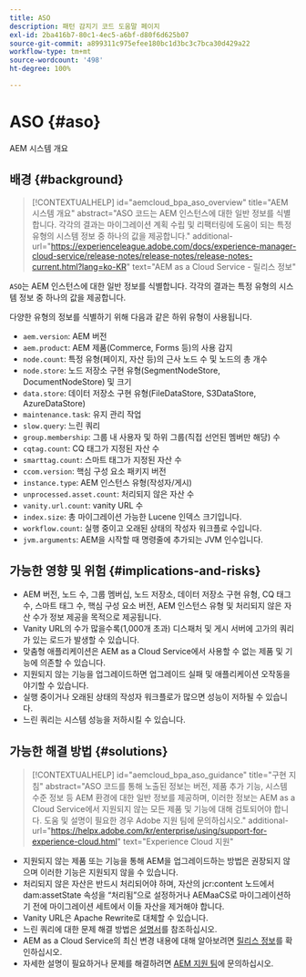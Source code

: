 ```yaml
---
title: ASO
description: 패턴 감지기 코드 도움말 페이지
exl-id: 2ba416b7-80c1-4ec5-a6bf-d80f6d625b07
source-git-commit: a899311c975efee180bc1d3bc3c7bca30d429a22
workflow-type: tm+mt
source-wordcount: '498'
ht-degree: 100%

---
```


# ASO {#aso}

AEM 시스템 개요

## 배경 {#background}

>[!CONTEXTUALHELP]
>id="aemcloud_bpa_aso_overview"
>title="AEM 시스템 개요"
>abstract="ASO 코드는 AEM 인스턴스에 대한 일반 정보를 식별합니다. 각각의 결과는 마이그레이션 계획 수립 및 리팩터링에 도움이 되는 특정 유형의 시스템 정보 중 하나의 값을 제공합니다."
>additional-url="https://experienceleague.adobe.com/docs/experience-manager-cloud-service/release-notes/release-notes/release-notes-current.html?lang=ko-KR" text="AEM as a Cloud Service - 릴리스 정보"

`ASO`는 AEM 인스턴스에 대한 일반 정보를 식별합니다. 각각의 결과는 특정 유형의 시스템 정보 중 하나의 값을 제공합니다.

다양한 유형의 정보를 식별하기 위해 다음과 같은 하위 유형이 사용됩니다.

* `aem.version`: AEM 버전
* `aem.product`: AEM 제품(Commerce, Forms 등)의 사용 감지
* `node.count`: 특정 유형(페이지, 자산 등)의 근사 노드 수 및 노드의 총 개수
* `node.store`: 노드 저장소 구현 유형(SegmentNodeStore, DocumentNodeStore) 및 크기
* `data.store`: 데이터 저장소 구현 유형(FileDataStore, S3DataStore, AzureDataStore)
* `maintenance.task`: 유지 관리 작업
* `slow.query`: 느린 쿼리
* `group.membership`: 그룹 내 사용자 및 하위 그룹(직접 선언된 멤버만 해당) 수
* `cqtag.count`: CQ 태그가 지정된 자산 수
* `smarttag.count`: 스마트 태그가 지정된 자산 수
* `ccom.version`: 핵심 구성 요소 패키지 버전
* `instance.type`: AEM 인스턴스 유형(작성자/게시)
* `unprocessed.asset.count`: 처리되지 않은 자산 수
* `vanity.url.count`: vanity URL 수
* `index.size`: 총 마이그레이션 가능한 Lucene 인덱스 크기입니다.
* `workflow.count`: 실행 중이고 오래된 상태의 작성자 워크플로 수입니다.
* `jvm.arguments`: AEM을 시작할 때 명령줄에 추가되는 JVM 인수입니다.

## 가능한 영향 및 위험 {#implications-and-risks}

* AEM 버전, 노드 수, 그룹 멤버십, 노드 저장소, 데이터 저장소 구현 유형, CQ 태그 수, 스마트 태그 수, 핵심 구성 요소 버전, AEM 인스턴스 유형 및 처리되지 않은 자산 수가 정보 제공을 목적으로 제공됩니다.
* Vanity URL의 수가 많을수록(1,000개 초과) 디스패처 및 게시 서버에 고가의 쿼리가 있는 로드가 발생할 수 있습니다.
* 맞춤형 애플리케이션은 AEM as a Cloud Service에서 사용할 수 없는 제품 및 기능에 의존할 수 있습니다.
* 지원되지 않는 기능을 업그레이드하면 업그레이드 실패 및 애플리케이션 오작동을 야기할 수 있습니다.
* 실행 중이거나 오래된 상태의 작성자 워크플로가 많으면 성능이 저하될 수 있습니다.
* 느린 쿼리는 시스템 성능을 저하시킬 수 있습니다.

## 가능한 해결 방법 {#solutions}

>[!CONTEXTUALHELP]
>id="aemcloud_bpa_aso_guidance"
>title="구현 지침"
>abstract="ASO 코드를 통해 노출된 정보는 버전, 제품 추가 기능, 시스템 수준 정보 등 AEM 환경에 대한 일반 정보를 제공하며, 이러한 정보는 AEM as a Cloud Service에서 지원되지 않는 모든 제품 및 기능에 대해 검토되어야 합니다. 도움 및 설명이 필요한 경우 Adobe 지원 팀에 문의하십시오."
>additional-url="https://helpx.adobe.com/kr/enterprise/using/support-for-experience-cloud.html" text="Experience Cloud 지원"

* 지원되지 않는 제품 또는 기능을 통해 AEM을 업그레이드하는 방법은 권장되지 않으며 이러한 기능은 지원되지 않을 수 있습니다.
* 처리되지 않은 자산은 반드시 처리되어야 하며, 자산의 jcr:content 노드에서 dam:assetState 속성을 “처리됨”으로 설정하거나 AEMaaCS로 마이그레이션하기 전에 마이그레이션 세트에서 이들 자산을 제거해야 합니다.
* Vanity URL은 Apache Rewrite로 대체할 수 있습니다.
* 느린 쿼리에 대한 문제 해결 방법은 [설명서](https://experienceleague.adobe.com/docs/experience-manager-65/developing/bestpractices/troubleshooting-slow-queries.html?lang=ko-KR)를 참조하십시오.
* AEM as a Cloud Service의 최신 변경 내용에 대해 알아보려면 [릴리스 정보](https://experienceleague.adobe.com/docs/experience-manager-cloud-service/release-notes/release-notes/release-notes-current.html?lang=ko-KR)를 확인하십시오.
* 자세한 설명이 필요하거나 문제를 해결하려면 [AEM 지원 팀](https://helpx.adobe.com/kr/enterprise/using/support-for-experience-cloud.html)에 문의하십시오.
